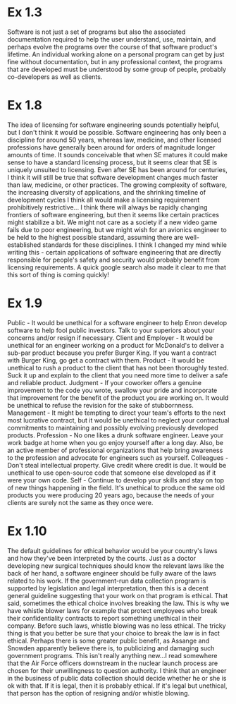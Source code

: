 # Ex 1.3
Software is not just a set of programs but also the associated documentation required to help the user understand, use, maintain, and perhaps evolve the programs over the course of that software product's lifetime. An individual working alone on a personal program can get by just fine without documentation, but in any professional context, the programs that are developed must be understood by some group of people, probably co-developers as well as clients.

# Ex 1.8
The idea of licensing for software engineering sounds potentially helpful, but I don't think it would be possible. Software engineering has only been a discipline for around 50 years, whereas law, medicine, and other licensed professions have generally been around for orders of magnitude longer amounts of time. It sounds conceivable that when SE matures it could make sense to have a standard licensing process, but it seems clear that SE is uniquely unsuited to licensing. Even after SE has been around for centuries, I think it will still be true that software development changes much faster than law, medicine, or other practices. The growing complexity of software, the increasing diversity of applications, and the shrinking timeline of development cycles I think all would make a licensing requirement prohibitively restrictive... 
I think there will always be rapidly changing frontiers of software engineering, but then it seems like certain practices might stabilize a bit. We might not care as a society if a new video game fails due to poor engineering, but we might wish for an avionics engineer to be held to the highest possible standard, assuming there are well-established standards for these disciplines. I think I changed my mind while writing this - certain applications of software engineering that are directly responsible for people's safety and security would probably benefit from licensing requirements. A quick google search also made it clear to me that this sort of thing is coming quickly!

# Ex 1.9
Public - It would be unethical for a software engineer to help Enron develop software to help fool public investors. Talk to your superiors about your concerns and/or resign if necessary.
Client and Employer - It would be unethical for an engineer working on a product for McDonald's to deliver a sub-par product because you prefer Burger King. If you want a contract with Burger King, go get a contract with them. 
Product - It would be unethical to rush a product to the client that has not been thoroughly tested. Suck it up and explain to the client that you need more time to deliver a safe and reliable product.
Judgment - If your coworker offers a genuine improvement to the code you wrote, swallow your pride and incorporate that improvement for the benefit of the product you are working on. It would be unethical to refuse the revision for the sake of stubbornness. 
Management - It might be tempting to direct your team's efforts to the next most lucrative contract, but it would be unethical to neglect your contractual commitments to maintaining and possibly evolving previously developed products.
Profession - No one likes a drunk software engineer. Leave your work badge at home when you go enjoy yourself after a long day. Also, be an active member of professional organizations that help bring awareness to the profession and advocate for engineers such as yourself.
Colleagues - Don't steal intellectual property. Give credit where credit is due. It would be unethical to use open-source code that someone else developed as if it were your own code.
Self - Continue to develop your skills and stay on top of new things happening in the field. It's unethical to produce the same old products you were producing 20 years ago, because the needs of your clients are surely not the same as they once were.

# Ex 1.10
The default guidelines for ethical behavior would be your country's laws and how they've been interpreted by the courts. Just as a doctor developing new surgical techniques should know the relevant laws like the back of her hand, a software engineer should be fully aware of the laws related to his work. If the government-run data collection program is supported by legislation and legal interpretation, then this is a decent general guideline suggesting that your work on that program is ethical. 
That said, sometimes the ethical choice involves breaking the law. This is why we have whistle blower laws for example that protect employees who break their confidentiality contracts to report something unethical in their company. Before such laws, whistle blowing was no less ethical. The tricky thing is that you better be sure that your choice to break the law is in fact ethical. Perhaps there is some greater public benefit, as Assange and Snowden apparently believe there is, to publicizing and damaging such government programs. This isn't really anything new...I read somewhere that the Air Force officers downstream in the nuclear launch process are chosen for their unwillingness to question authority. I think that an engineer in the business of public data collection should decide whether he or she is ok with that. If it is legal, then it is probably ethical. If it's legal but unethical, that person has the option of resigning and/or whistle blowing.